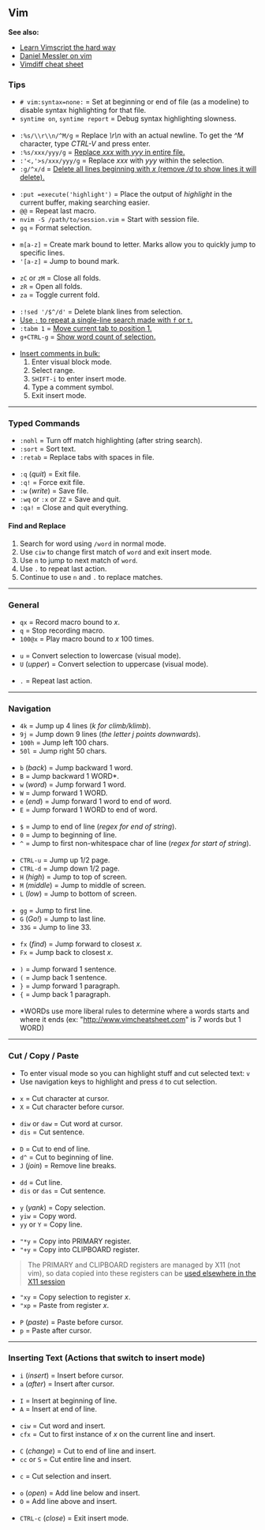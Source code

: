## Vim

**See also:**
  - [Learn Vimscript the hard way](https://learnvimscriptthehardway.stevelosh.com/)
  - [Daniel Messler on vim](https://danielmiessler.com/study/vim)
  - [Vimdiff cheat sheet](https://gist.github.com/mattratleph/4026987)

### Tips
- `# vim:syntax=none:` = Set at beginning or end of file (as a modeline) to disable syntax highlighting for that file.
- `syntime on`, `syntime report` = Debug syntax highlighting slowness.
<br><br>
- `:%s/\\r\\n/^M/g`   = Replace *\r\n* with an actual newline. To get the *^M* character, type *CTRL-V* and press enter.
- `:%s/xxx/yyy/g`     = [Replace *xxx* with *yyy* in entire file.](https://vim.fandom.com/wiki/Search_and_replace)
- `:'<,'>s/xxx/yyy/g` = Replace *xxx* with *yyy* within the selection.
- `:g/^x/d`           = [Delete all lines beginning with *x* (remove */d* to show lines it will delete).](https://vim.fandom.com/wiki/Delete_all_lines_containing_a_pattern)
<br><br>
- `:put =execute('highlight')` = Place the output of *highlight* in the current buffer, making searching easier.
- `@@` = Repeat last macro.
- `nvim -S /path/to/session.vim` = Start with session file.
- `gq` = Format selection.
<br><br>
- `m[a-z]` = Create mark bound to letter. Marks allow you to quickly jump to specific lines.
- `'[a-z]` = Jump to bound mark.
<br><br>
- `zC` or `zM` = Close all folds.
- `zR`         = Open all folds.
- `za`         = Toggle current fold.
<br><br>
- `:!sed '/$^/d'` = Delete blank lines from selection.
- [Use `;` to repeat a single-line search made with `f` or `t`.](https://github.com/iggredible/Learn-Vim/blob/master/ch05_moving_in_file.md#current-line-navigation)
- `:tabm 1`  = [Move current tab to position 1.](https://stackoverflow.com/questions/7961581/is-there-a-vim-command-to-relocate-a-tab)
- `g+CTRL-g` = [Show word count of selection.](https://vim.fandom.com/wiki/Word_count)
<br><br>
- [Insert comments in bulk:](https://stackoverflow.com/questions/1676632/whats-a-quick-way-to-comment-uncomment-lines-in-vim/15588798#15588798)
  1. Enter visual block mode.
  2. Select range.
  3. `SHIFT-i` to enter insert mode.
  4. Type a comment symbol.
  5. Exit insert mode.

---
### Typed Commands

- `:nohl`               = Turn off match highlighting (after string search).
- `:sort`               = Sort text.
- `:retab`              = Replace tabs with spaces in file.
<br><br>
- `:q` (*quit*)         = Exit file.
- `:q!`                 = Force exit file.
- `:w` (*write*)        = Save file.
- `:wq` or `:x` or `ZZ` = Save and quit.
- `:qa!`                = Close and quit everything.

#### Find and Replace

1. Search for word using `/word` in normal mode.
2. Use `ciw` to change first match of `word` and exit insert mode.
3. Use `n` to jump to next match of `word`.
4. Use `.` to repeat last action.
5. Continue to use `n` and `.` to replace matches.

---
### General

- `qx`      = Record macro bound to *x*.
- `q`       = Stop recording macro.
- `100@x`   = Play macro bound to *x* 100 times.
<br><br>
- `u`           = Convert selection to lowercase (visual mode).
- `U` (*upper*) = Convert selection to uppercase (visual mode).
<br><br>
- `.`           = Repeat last action.

---
### Navigation

- `4k`   = Jump up 4 lines (*k for climb/klimb*).
- `9j`   = Jump down 9 lines (*the letter j points downwards*).
- `100h` = Jump left 100 chars.
- `50l`  = Jump right 50 chars.
<br><br>
- `b` (*back*) = Jump backward 1 word.
- `B`          = Jump backward 1 WORD*.
- `w` (*word*) = Jump forward 1 word.
- `W`          = Jump forward 1 WORD.
- `e` (*end*)  = Jump forward 1 word to end of word.
- `E`          = Jump forward 1 WORD to end of word.
<br><br>
- `$`          = Jump to end of line (*regex for end of string*).
- `0`          = Jump to beginning of line.
- `^`          = Jump to first non-whitespace char of line (*regex for start of string*).
<br><br>
- `CTRL-u`        = Jump up 1/2 page.
- `CTRL-d`        = Jump down 1/2 page.
- `H` (*high*)    = Jump to top of screen.
- `M` (*middle*)  = Jump to middle of screen.
- `L` (*low*)     = Jump to bottom of screen.
<br><br>
- `gg`            = Jump to first line.
- `G` (*Go!*)     = Jump to last line.
- `33G`           = Jump to line 33.
<br><br>
- `fx` (*find*)   = Jump forward to closest *x*.
- `Fx`            = Jump back to closest *x*.
<br><br>
- `)`   = Jump forward 1 sentence.
- `(`   = Jump back 1 sentence.
- `}`   = Jump forward 1 paragraph.
- `{`   = Jump back 1 paragraph.
<br><br>
- \*WORDs use more liberal rules to determine where a words starts and where it ends (ex: "http://www.vimcheatsheet.com"
  is 7 words but 1 WORD)

---
### Cut / Copy / Paste

- To enter visual mode so you can highlight stuff and cut selected text: `v`
- Use navigation keys to highlight and press `d` to cut selection.
<br><br>
- `x`             = Cut character at cursor.
- `X`             = Cut character before cursor.
<br><br>
- `diw` or `daw`  = Cut word at cursor.
- `dis`           = Cut sentence.
<br><br>
- `D`             = Cut to end of line.
- `d^`            = Cut to beginning of line.
- `J` (*join*)    = Remove line breaks.
<br><br>
- `dd`            = Cut line.
- `dis` or `das`  = Cut sentence.
<br><br>
- `y` (*yank*)    = Copy selection.
- `yiw`           = Copy word.
- `yy` or `Y`     = Copy line.
<br><br>
- `"*y`           = Copy into PRIMARY register.
- `"+y`           = Copy into CLIPBOARD register.

> The PRIMARY and CLIPBOARD registers are managed by X11 (not vim), so data copied into these registers can be
> [used elsewhere in the X11 session](https://vi.stackexchange.com/questions/84/how-can-i-copy-text-to-the-system-clipboard-from-vim)

- `"xy`         = Copy selection to register *x*.
- `"xp`         = Paste from register *x*.
<br><br>
- `P` (*paste*) = Paste before cursor.
- `p`           = Paste after cursor.

---
### Inserting Text (Actions that switch to insert mode)

- `i` (*insert*) = Insert before cursor.
- `a` (*after*)  = Insert after cursor.
<br><br>
- `I`            = Insert at beginning of line.
- `A`            = Insert at end of line.
<br><br>
- `ciw`          = Cut word and insert.
- `cfx`          = Cut to first instance of *x* on the current line and insert.
<br><br>
- `C` (*change*) = Cut to end of line and insert.
- `cc` or `S`    = Cut entire line and insert.
<br><br>
- `c`            = Cut selection and insert.
<br><br>
- `o` (*open*)   = Add line below and insert.
- `O`            = Add line above and insert.
<br><br>
- `CTRL-c` (*close*) = Exit insert mode.

